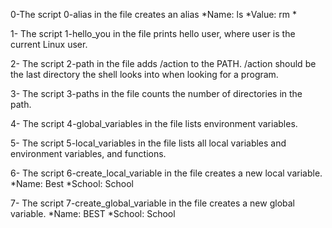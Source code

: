 0-The script 0-alias in the file creates an alias
	*Name: ls
	*Value: rm *

1- The script 1-hello_you in the file prints hello user, where user is the current Linux user.

2- The script 2-path in the file adds /action to the PATH. /action should be the last directory the shell looks into when looking for a program.

3- The script 3-paths in the file counts the number of directories in the path.

4- The script 4-global_variables in the file lists environment variables.

5- The script 5-local_variables in the file lists all local variables and environment variables, and functions.

6- The script 6-create_local_variable in the file creates a new local variable.
	*Name: Best
	*School: School

7- The script 7-create_global_variable in the file creates a new global variable.
        *Name: BEST
        *School: School
